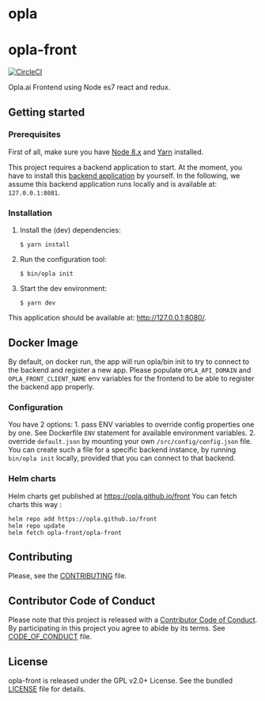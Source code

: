 # opla
# opla-front

[![CircleCI](https://circleci.com/gh/Opla/front.svg?style=svg)](https://circleci.com/gh/Opla/front)

Opla.ai Frontend using Node es7 react and redux.


## Getting started

### Prerequisites

First of all, make sure you have [Node 8.x](https://nodejs.org/en/download/) and
[Yarn](https://yarnpkg.com/en/docs/install) installed.

This project requires a backend application to start. At the moment, you have to
install this [backend application](https://github.com/Opla/backend) by yourself.
In the following, we assume this backend application runs locally and is
available at: `127.0.0.1:8081`.

### Installation

1. Install the (dev) dependencies:

    ```
    $ yarn install
    ```

2. Run the configuration tool:

   ```
   $ bin/opla init
   ```

3. Start the dev environment:

    ```
    $ yarn dev
    ```

This application should be available at: http://127.0.0.1:8080/.

## Docker Image

By default, on docker run, the app will run opla/bin init to try to connect to the backend and register a new app. Please populate `OPLA_API_DOMAIN` and `OPLA_FRONT_CLIENT_NAME` env variables for the frontend to be able to register the backend app properly.

### Configuration
You have 2 options: 
    1. pass ENV variables to override config properties one by one. See Dockerfile `ENV` statement for available environment variables.
    2. override `default.json` by mounting your own `/src/config/config.json` file. You can create such a file for a specific backend instance, by running `bin/opla init` locally, provided that you can connect to that backend.

### Helm charts
Helm charts get published at https://opla.github.io/front
You can fetch charts this way : 
```
helm repo add https://opla.github.io/front
helm repo update
helm fetch opla-front/opla-front
```

## Contributing

Please, see the [CONTRIBUTING](CONTRIBUTING.md) file.


## Contributor Code of Conduct

Please note that this project is released with a [Contributor Code of
Conduct](http://contributor-covenant.org/). By participating in this project you
agree to abide by its terms. See [CODE_OF_CONDUCT](CODE_OF_CONDUCT.md) file.


## License

opla-front is released under the GPL v2.0+ License. See the bundled
[LICENSE](LICENSE) file for details.
